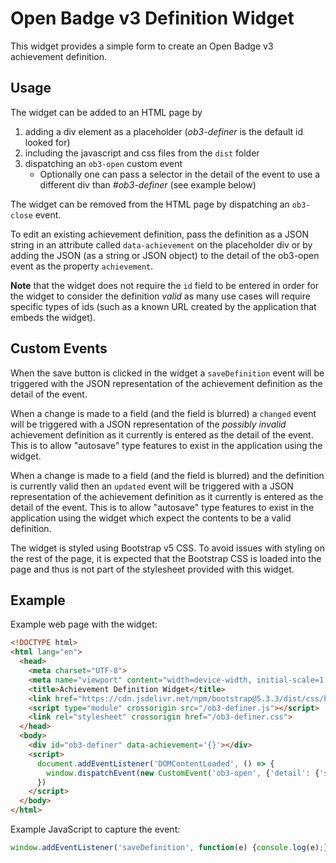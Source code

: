 Open Badge v3 Definition Widget
===============================

This widget provides a simple form to create an Open Badge v3 achievement
definition.


Usage
-----

The widget can be added to an HTML page by
  1. adding a div element as a placeholder (*ob3-definer* is the default id looked for)
  2. including the javascript and css files from the `dist` folder
  3. dispatching an `ob3-open` custom event
     - Optionally one can pass a selector in the detail of the event to use a different
       div than *#ob3-definer* (see example below)

The widget can be removed from the HTML page by dispatching an `ob3-close` event.

To edit an existing achievement definition, pass the definition as a
JSON string in an attribute called `data-achievement` on the placeholder
div or by adding the JSON (as a string or JSON object) to the detail of the
ob3-open event as the property `achievement`.

**Note** that the widget does not require the `id` field to be entered
in order for the widget to consider the definition *valid* as many use
cases will require specific types of ids (such as a known URL created
by the application that embeds the widget).


Custom Events
-------------

When the save button is clicked in the widget a `saveDefinition` event
will be triggered with the JSON representation of the achievement
definition as the detail of the event.

When a change is made to a field (and the field is blurred) a `changed`
event will be triggered with a JSON representation of the *possibly
invalid* achievement definition as it currently is entered as the detail
of the event.  This is to allow "autosave" type features to exist in the
application using the widget.

When a change is made to a field (and the field is blurred) and the
definition is currently valid then an `updated` event will be triggered
with a JSON representation of the achievement definition as it currently
is entered as the detail of the event.  This is to allow "autosave"
type features to exist in the application using the widget which expect
the contents to be a valid definition.

The widget is styled using Bootstrap v5 CSS.  To avoid issues with
styling on the rest of the page, it is expected that the Bootstrap CSS
is loaded into the page and thus is not part of the stylesheet provided
with this widget.


Example
-------

Example web page with the widget:
```html
<!DOCTYPE html>
<html lang="en">
  <head>
    <meta charset="UTF-8">
    <meta name="viewport" content="width=device-width, initial-scale=1.0">
    <title>Achievement Definition Widget</title>
    <link href="https://cdn.jsdelivr.net/npm/bootstrap@5.3.3/dist/css/bootstrap.min.css" rel="stylesheet" integrity="sha384-QWTKZyjpPEjISv5WaRU9OFeRpok6YctnYmDr5pNlyT2bRjXh0JMhjY6hW+ALEwIH" crossorigin="anonymous">
    <script type="module" crossorigin src="/ob3-definer.js"></script>
    <link rel="stylesheet" crossorigin href="/ob3-definer.css">
  </head>
  <body>
    <div id="ob3-definer" data-achievement='{}'></div>
    <script>
      document.addEventListener('DOMContentLoaded', () => {
        window.dispatchEvent(new CustomEvent('ob3-open', {'detail': {'selector': '#ob3-definer'}})); // the detail payload here is optional
      })
    </script>
  </body>
</html>
```

Example JavaScript to capture the event:
```js
window.addEventListener('saveDefinition', function(e) {console.log(e);})
```
